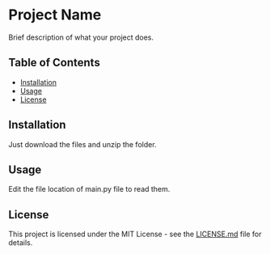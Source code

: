 # Project Name

Brief description of what your project does.

## Table of Contents
- [Installation](#installation)
- [Usage](#usage)
- [License](#license)

## Installation

Just download the files and unzip the folder.



## Usage

Edit the file location of main.py file to read them.


## License

This project is licensed under the MIT License - see the [LICENSE.md](LICENSE.md) file for details.
